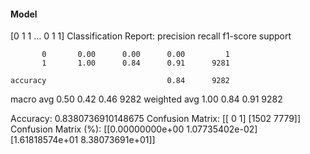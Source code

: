 #### Model
[0 1 1 ... 0 1 1]
Classification Report:
              precision    recall  f1-score   support

           0       0.00      0.00      0.00         1
           1       1.00      0.84      0.91      9281

    accuracy                           0.84      9282
   macro avg       0.50      0.42      0.46      9282
weighted avg       1.00      0.84      0.91      9282

Accuracy: 0.8380736910148675
Confusion Matrix:
[[   0    1]
 [1502 7779]]
Confusion Matrix (%):
[[0.00000000e+00 1.07735402e-02]
 [1.61818574e+01 8.38073691e+01]]
